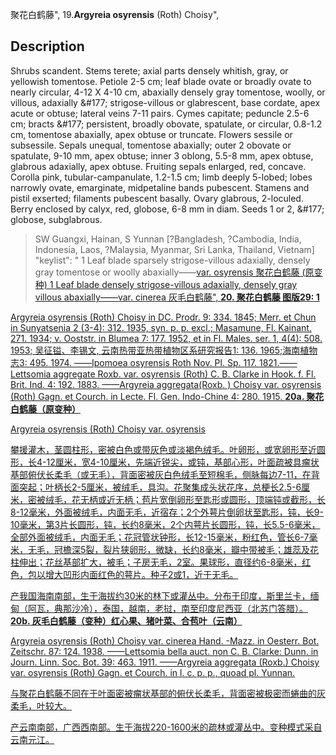 聚花白鹤藤",
19.**Argyreia osyrensis** (Roth) Choisy",

## Description
Shrubs scandent. Stems terete; axial parts densely whitish, gray, or yellowish tomentose. Petiole 2-5 cm; leaf blade ovate or broadly ovate to nearly circular, 4-12 X 4-10 cm, abaxially densely gray tomentose, woolly, or villous, adaxially &amp;#177; strigose-villous or glabrescent, base cordate, apex acute or obtuse; lateral veins 7-11 pairs. Cymes capitate; peduncle 2.5-6 cm; bracts &amp;#177; persistent, broadly obovate, spatulate, or circular, 0.8-1.2 cm, tomentose abaxially, apex obtuse or truncate. Flowers sessile or subsessile. Sepals unequal, tomentose abaxially; outer 2 obovate or spatulate, 9-10 mm, apex obtuse; inner 3 oblong, 5.5-8 mm, apex obtuse, glabrous adaxially, apex obtuse. Fruiting sepals enlarged, red, concave. Corolla pink, tubular-campanulate, 1.2-1.5 cm; limb deeply 5-lobed; lobes narrowly ovate, emarginate, midpetaline bands pubescent. Stamens and pistil exserted; filaments pubescent basally. Ovary glabrous, 2-loculed. Berry enclosed by calyx, red, globose, 6-8 mm in diam. Seeds 1 or 2, &amp;#177; globose, subglabrous.

> SW Guangxi, Hainan, S Yunnan [?Bangladesh, ?Cambodia, India, Indonesia, Laos, ?Malaysia, Myanmar, Sri Lanka, Thailand, Vietnam]
  "keylist": "
1 Leaf blade sparsely strigose-villous adaxially, densely gray tomentose or woolly abaxially——<a href='/info/Argyreia osyrensis var. osyrensis?t=foc'>var. osyrensis 聚花白鹤藤 (原变种)
1 Leaf blade densely strigose-villous adaxially, densely gray villous abaxially——<a href='/info/Argyreia osyrensis var. cinerea?t=foc'>var. cinerea 灰毛白鹤藤",
**20. 聚花白鹤藤 图版29: 1**

Argyreia osyrensis (Roth) Choisy in DC. Prodr. 9: 334. 1845; Merr. et Chun in Sunyatsenia 2 (3-4): 312. 1935, syn. p. p. excl.; Masamune, Fl. Kainant. 271. 1934; v. Ooststr. in Blumea 7: 177. 1952, et in Fl. Males. ser. 1, 4(4): 508. 1953; 吴征镒、李锡文, 云南热带亚热带植物区系研究报告1: 136. 1965;海南植物志3: 495. 1974. ——Ipomoea osyrensis Roth Nov. Pl. Sp. 117. 1821.——Lettsomia aggregate Roxb. var. osyrensis (Roth) C. B. Clarke in Hook. f. Fl. Brit. Ind. 4: 192. 1883. ——Argyreia aggregata(Roxb. ) Choisy var. osyrensis (Roth) Gagn. et Courch. in Lecte. Fl. Gen. Indo-Chine 4: 280. 1915.
**20a. 聚花白鹤藤（原变种）**

Argyreia osyrensis (Roth) Choisy var. osyrensis

攀援灌木，茎圆柱形，密被白色或带灰色或淡褐色绒毛。叶卵形，或宽卵形至近圆形，长4-12厘米，宽4-10厘米，先端近锐尖，或钝，基部心形，叶面疏被具瘤状基部俯伏长柔毛（或无毛），背面密被灰白色绒毛至短棉毛，侧脉每边7-11，在背面突起；叶柄长2-5厘米，被绒毛，具沟。花聚集成头状花序，总梗长2.5-6厘米，密被绒毛，花无柄或近无柄；苞片宽倒卵形至匙形或圆形，顶端钝或截形，长8-12毫米，外面被绒毛，内面无毛，近宿存；2个外萼片倒卵状至匙形，钝，长9-10毫米，第3片长圆形，钝，长约8毫米，2个内萼片长圆形，钝，长5.5-6毫米，全部外面被绒毛，内面无毛；花冠管状钟形，长12-15毫米，粉红色，管长6-7毫米，无毛，冠檐深5裂，裂片狭卵形，微缺，长约8毫米，瓣中带被毛；雄蕊及花柱伸出；花丝基部扩大，被毛；子房无毛，2室。果球形，直径约6-8毫米，红色，包以增大凹形内面红色的萼片。种子2或1，近于无毛。

产我国海南南部，生于海拔约30米的林下或灌丛中。分布于印度，斯里兰卡，缅甸（阿瓦，典那沙冷），泰国，越南，老挝，南至印度尼西亚（北苏门答腊）。
**20b. 灰毛白鹤藤（变种）红心果、猪叶菜、合苞叶（云南）**

Argyreia osyrensis (Roth) Choisy var. cinerea Hand. -Mazz. in Oesterr. Bot. Zeitschr. 87: 124. 1938. ——Lettsomia bella auct. non C. B. Clarke: Dunn. in Journ. Linn. Soc. Bot. 39: 463. 1911. ——Argyreia aggregata (Roxb.) Choisy var. osyrensis (Roth) Gagn. et Courch. in l. c. p. p., quoad pl. Yunnan.

与聚花白鹤藤不同在于叶面密被瘤状基部的俯伏长柔毛，背面密被极密而蜷曲的灰柔毛，叶较大。

产云南南部，广西西南部。生于海拔220-1600米的疏林或灌丛中。变种模式采自云南元江。
